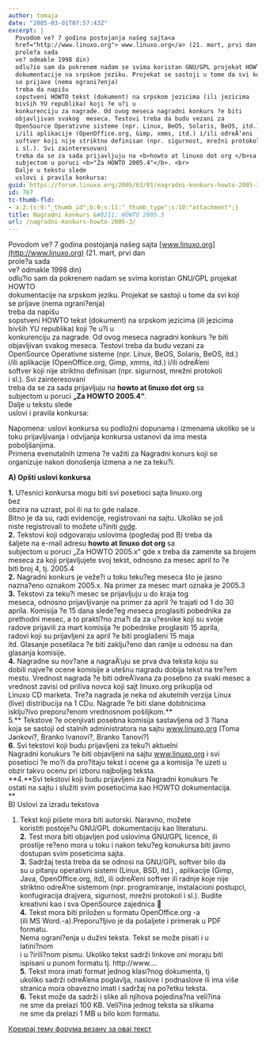 ```yaml
---
author: tomaja
date: "2005-03-01T07:57:43Z"
excerpt: |
  Povodom ve? 7 godina postojanja našeg sajta<a
  href="http://www.linuxo.org"> www.linuxo.org</a> (21. mart, prvi dan
  prole?a sada
  ve? odmakle 1998 din)
  odlu?io sam da pokrenem nadam se svima koristan GNU/GPL projekat HOWTO
  dokumentacije na srpskom jeziku. Projekat se sastoji u tome da svi koji
  se prijave (nema ograni?enja)
  treba da napišu
  sopstveni HOWTO tekst (dokument) na srpskom jezicima (ili jezicima
  bivših YU republika) koji ?e u?i u
  konkurenciju za nagrade. Od ovog meseca nagradni konkurs ?e biti
  objavljivan svakog  meseca. Testovi treba da budu vezani za
  OpenSource Operativne sisteme (npr. Linux, BeOS, Solaris, BeOS, itd.)
  i/ili aplikacije (OpenOffice.org, Gimp, xmms, itd.) i/ili odreÄ‘eni
  softver koji nije striktno definisan (npr. sigurnost, mrežni protokoli
  i sl.). Svi zainteresovani
  treba da se za sada prijavljuju na <b>howto at linuxo dot org </b>sa
  subjectom u poruci <b>"Za HOWTO 2005.4"</b>. <br>
  Dalje u tekstu slede
  uslovi i pravila konkursa:
guid: https://forum.linuxo.org/2005/03/01/nagradni-konkurs-howto-2005-3/
id: 767
tc-thumb-fld:
- a:2:{s:9:"_thumb_id";b:0;s:11:"_thumb_type";s:10:"attachment";}
title: Nagradni konkurs &#8211; HOWTO 2005.3
url: /nagradni-konkurs-howto-2005-3/
---
```

Povodom ve? 7 godina postojanja našeg sajta [www.linuxo.org](http://www.linuxo.org) (21. mart, prvi dan  
prole?a sada  
ve? odmakle 1998 din)  
odlu?io sam da pokrenem nadam se svima koristan GNU/GPL projekat HOWTO  
dokumentacije na srpskom jeziku. Projekat se sastoji u tome da svi koji  
se prijave (nema ograni?enja)  
treba da napišu  
sopstveni HOWTO tekst (dokument) na srpskom jezicima (ili jezicima  
bivših YU republika) koji ?e u?i u  
konkurenciju za nagrade. Od ovog meseca nagradni konkurs ?e biti  
objavljivan svakog meseca. Testovi treba da budu vezani za  
OpenSource Operativne sisteme (npr. Linux, BeOS, Solaris, BeOS, itd.)  
i/ili aplikacije (OpenOffice.org, Gimp, xmms, itd.) i/ili odreÄ‘eni  
softver koji nije striktno definisan (npr. sigurnost, mrežni protokoli  
i sl.). Svi zainteresovani  
treba da se za sada prijavljuju na **howto at linuxo dot org** sa  
subjectom u poruci **&#8222;Za HOWTO 2005.4&#8220;**.  
Dalje u tekstu slede  
uslovi i pravila konkursa:<!--break-->

  
Napomena: uslovi konkursa su podložni dopunama i izmenama ukoliko se u  
toku prijavljivanja i odvijanja konkursa ustanovi da ima mesta  
poboljšanjima.  
Primena evenutalnih izmena ?e važiti za Nagradni konurs koji se  
organizuje nakon donošenja izmena a ne za teku?i.

**A) Opšti uslovi konkursa**

**1.** U?esnici konkursa mogu biti svi posetioci sajta linuxo.org  
bez  
obzira na uzrast, pol ili na to gde nalaze.  
Bitno je da su, radi evidencije, registrovani na sajtu. Ukoliko se još  
niste registrovali to možete u?initi [ovde](http://www.linuxo.org/modules.php?name=Your_Account&op=new_user).  
**2.** Tekstovi koji odgovaraju uslovima (pogledaj pod B) treba da  
šaljete na e-mail adresu **howto at linuxo dot org** sa  
subjectom u poruci &#8222;Za HOWTO 2005.x&#8220; gde x treba da zamenite sa brojem  
meseca za koji prijavljujete svoj tekst, odnosno za mesec april to ?e  
biti broj 4, tj. 2005.4  
**2.** Nagradni konkurs je veže?i u toku teku?eg meseca što je jasno  
nazna?eno oznakom 2005.x. Na primer za mesec mart oznaka je 2005.3  
**3.** Tekstovi za teku?i mesec se prijavljuju u do kraja tog  
meseca, odnosno prijavljivanje na primer za april ?e trajati od 1 do 30  
aprila. Komisija ?e 15 dana slede?eg meseca proglasiti pobednika za  
prethodni mesec, a to prakti?no zna?i da za u?esnike koji su svoje  
radove prijavili za mart komisija ?e pobednike proglasiti 15 aprila,  
radovi koji su prijavljeni za april ?e biti proglašeni 15 maja  
itd. Glasanje posetilaca ?e biti zaklju?eno dan ranije u odnosu na dan  
glasanja komisije.  
**4.** Nagradne su nov?ane a nagraÄ‘uju se prva dva teksta koju su  
dobili najve?e ocene komisije a utešnu nagradu dobija tekst na tre?em  
mestu. Vrednost nagrada ?e biti odreÄ‘ivana za posebno za svaki mesec a  
vrednost zavisi od priliva novca koji sajt linuxo.org prikuplja od  
Linuxo CD marketa. Tre?a nagrada je neka od akutelnih verzija Linux  
(live) distribucija na 1 CDu. Nagrade ?e biti slane dobitnicima  
isklju?ivo preporu?enom vrednosnom pošiljkom.**  
5.** Tekstove ?e ocenjivati posebna komisija sastavljena od 3 ?lana  
koja se sastoji od stalnih administratora na sajtu www.linuxo.org (Toma  
Jankovi?, Branko Ivanovi?, Branko Tanovi?)  
**6.** Svi tekstovi koji budu prijavljeni za teku?i aktuelni  
Nagradni konukurs ?e biti objavljeni na sajtu www.linuxo.org i svi  
posetioci ?e mo?i da pro?itaju tekst i ocene ga a komisija ?e uzeti u  
obzir takvu ocenu pri izboru najboljeg teksta.  
**4.**Svi tekstovi koji budu prijavljeni za Nagradni konukurs ?e  
ostati na sajtu i služiti svim posetiocima kao HOWTO dokumentacija.  
**  
B) Uslovi za izradu tekstova </p> 

1. </b>Tekst koji pišete mora biti autorski. Naravno, možete  
koristiti postoje?u GNU/GPL dokumentaciju kao literaturu.  
**2.** Test mora biti objavljen pod uslovima GNU/GPL licence, ili  
prostije re?eno mora u toku i nakon teku?eg konukursa biti javno  
dostupan svim poseticima sajta.  
**3.** Sadržaj testa treba da se odnosi na GNU/GPL softver bilo da  
su u pitanju operativni sistemi (Linux, BSD, itd.) , aplikacije (Gimp,  
Java, OpenOffice.org, itd), ili odreÄ‘eni softver ili radnje koje nije  
striktno odreÄ‘ne sistemom (npr. programiranje, instalacioni postupci,  
konfugiracija drajvera, sigurnost, mrežni protokoli i sl.). Budite  
kreativni kao i sva OpenSource zajednica 🙂  
**4.** Tekst mora biti priložen u formatu OpenOffice.org -a  
(ili MS Word.-a).Preporu?ljivo je da pošaljete i primerak u PDF  
formatu.  
Nema ograni?enja u dužini teksta. Tekst se može pisati i u  
latini?nom  
i u ?irili?nom pismu. Ukoliko tekst sadrži linkove oni moraju biti  
ispisani u punom formatu tj. http://www&#8230;.  
**5.** Tekst mora imati format jednog klasi?nog dokumenta, tj  
ukoliko sadrži odreÄ‘ena poglavlja, naslove i podnaslove ili ima više  
stranica mora obavezno imati i sadržaj na po?etku teksta.  
**6.** Tekst može da sadrži i slike ali njihova pojedina?na veli?ina  
ne sme da prelazi 100 KB. Veli?ina jednog teksta sa slikama  
ne sme da prelazi 1 MB u bilo kom formatu. 

[Креирај тему форума везану за овај текст](https://linuxo.org/nova-tema-na-forumu/?se_pid=767)